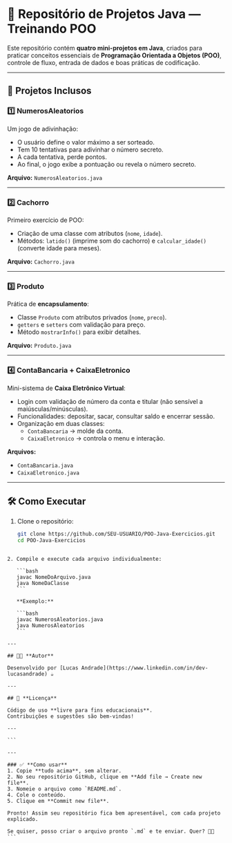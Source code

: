 # 🚀 Repositório de Projetos Java — Treinando POO

Este repositório contém **quatro mini-projetos em Java**, criados para praticar conceitos essenciais de **Programação Orientada a Objetos (POO)**, controle de fluxo, entrada de dados e boas práticas de codificação.

---

## 📂 **Projetos Inclusos**

### 1️⃣ NumerosAleatorios
Um jogo de adivinhação:
- O usuário define o valor máximo a ser sorteado.
- Tem 10 tentativas para adivinhar o número secreto.
- A cada tentativa, perde pontos.
- Ao final, o jogo exibe a pontuação ou revela o número secreto.

**Arquivo:** `NumerosAleatorios.java`

---

### 2️⃣ Cachorro
Primeiro exercício de POO:
- Criação de uma classe com atributos (`nome`, `idade`).
- Métodos: `latido()` (imprime som do cachorro) e `calcular_idade()` (converte idade para meses).

**Arquivo:** `Cachorro.java`

---

### 3️⃣ Produto
Prática de **encapsulamento**:
- Classe `Produto` com atributos privados (`nome`, `preco`).
- `getters` e `setters` com validação para preço.
- Método `mostrarInfo()` para exibir detalhes.

**Arquivo:** `Produto.java`

---

### 4️⃣ ContaBancaria + CaixaEletronico
Mini-sistema de **Caixa Eletrônico Virtual**:
- Login com validação de número da conta e titular (não sensível a maiúsculas/minúsculas).
- Funcionalidades: depositar, sacar, consultar saldo e encerrar sessão.
- Organização em duas classes:
  - `ContaBancaria` → molde da conta.
  - `CaixaEletronico` → controla o menu e interação.

**Arquivos:**  
- `ContaBancaria.java`  
- `CaixaEletronico.java`

---

## 🛠️ **Como Executar**

1. Clone o repositório:
   ```bash
   git clone https://github.com/SEU-USUARIO/POO-Java-Exercicios.git
   cd POO-Java-Exercicios
````

2. Compile e execute cada arquivo individualmente:

   ```bash
   javac NomeDoArquivo.java
   java NomeDaClasse
   ```

   **Exemplo:**

   ```bash
   javac NumerosAleatorios.java
   java NumerosAleatorios
   ```

---

## 👨‍💻 **Autor**

Desenvolvido por [Lucas Andrade](https://www.linkedin.com/in/dev-lucasandrade) ☕

---

## 📜 **Licença**

Código de uso **livre para fins educacionais**.
Contribuições e sugestões são bem-vindas!

---

```

---

### ✅ **Como usar**
1. Copie **tudo acima**, sem alterar.
2. No seu repositório GitHub, clique em **Add file → Create new file**.
3. Nomeie o arquivo como `README.md`.
4. Cole o conteúdo.
5. Clique em **Commit new file**.

Pronto! Assim seu repositório fica bem apresentável, com cada projeto explicado.

Se quiser, posso criar o arquivo pronto `.md` e te enviar. Quer? 🚀✨
```
